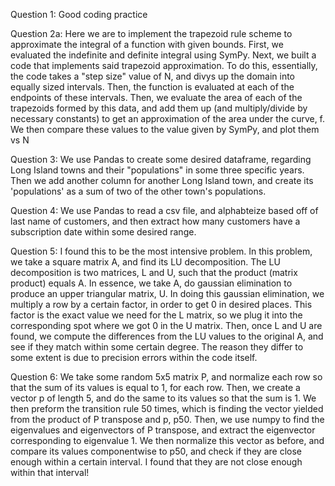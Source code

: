 Question 1: Good coding practice

Question 2a: Here we are to implement the trapezoid rule scheme to approximate the integral of a function with given bounds.
First, we evaluated the indefinite and definite integral using SymPy.
Next, we built a code that implements said trapezoid approximation. To do this, essentially, the code takes a "step size" value 
of N, and divys up the domain into equally sized intervals. Then, the function is evaluated at each of the endpoints of these intervals.
Then, we evaluate the area of each of the trapezoids formed by this data, and add them up (and multiply/divide by necessary constants) to
get an approximation of the area under the curve, f. We then compare these values to the value given by SymPy, and plot them vs N

Question 3: We use Pandas to create some desired dataframe, regarding Long Island towns and their "populations" in some three specific
years. Then we add another column for another Long Island town, and create its 'populations' as a sum of two of the other town's populations.

Question 4: We use Pandas to read a csv file, and alphabteize based off of last name of customers, and then extract how many customers
have a subscription date within some desired range. 

Question 5: I found this to be the most intensive problem. In this problem, we take a square matrix A, and find its LU decomposition.
The LU decomposition is two matrices, L and U, such that the product (matrix product) equals A. In essence, we take A, do gaussian elimination 
to produce an upper triangular matrix, U. In doing this gaussian elimination, we multiply a row by a certain factor, in order to get 0 in desired places.
This factor is the exact value we need for the L matrix, so we plug it into the corresponding spot where we got 0 in the U matrix. 
Then, once L and U are found, we compute the differences from the LU values to the original A, and see if they match within some certain
degree. The reason they differ to some extent is due to precision errors within the code itself. 

Question 6: We take some random 5x5 matrix P, and normalize each row so that the sum of its values is equal to 1, for each row. 
Then, we create a vector p of length 5, and do the same to its values so that the sum is 1. We then preform the transition rule 50 times,
which is finding the vector yielded from the product of P transpose and p, p50. Then, we use numpy to find the eigenvalues and eigenvectors of P transpose,
and extract the eigenvector corresponding to eigenvalue 1. We then normalize this vector as before, and compare its values componentwise to
p50, and check if they are close enough within a certain interval. I found that they are not close enough within that interval!


